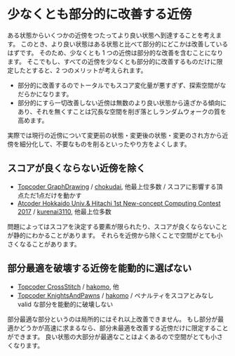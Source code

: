 
# 少なくとも部分的に改善する近傍

ある状態からいくつかの近傍をつたってより良い状態へ到達することを考えます。
このとき、より良い状態はある状態と比べて部分的にどこかは改善しているはずです。
そのため、少なくとも 1 つの近傍は部分的な改善を含むことになります。
そこでもし、すべての近傍を少なくとも部分的に改善するものだけに限定したとすると、2 つのメリットが考えられます。

- 部分的に改善するのでトータルでもスコア変化量が悪すぎず、探索空間がなだらかになります。
- 部分的にすら一切改善しない近傍は無数のより良い状態から遠ざかる傾向にあり、それを無くすことは冗長な空間を削ぎ落としランダムウォークの質を高めます。

実際では現行の近傍について変更前の状態・変更後の状態・変更のされ方から近傍を細分化して、不要なものを削るといったやり方をよくします。

## スコアが良くならない近傍を除く

- [Topcoder GraphDrawing](https://community.topcoder.com/longcontest/?module=ViewProblemStatement&rd=16903&pm=14565)
    / [chokudai](https://community.topcoder.com/longcontest/?module=ViewProblemSolution&pm=14565&rd=16903&cr=22682274&subnum=42), 他最上位多数
    / スコアに影響する頂点ただ1点だけを動かす
- [Atcoder Hokkaido Univ.& Hitachi 1st New-concept Computing Contest 2017](https://hokudai-hitachi2017-1.contest.atcoder.jp/tasks/hitachi2017_1_a)
    / [kurenai3110](https://hokudai-hitachi2017-1.contest.atcoder.jp/submissions/2169855), 他最上位多数

問題によってはスコアを決定する要素が限られたり、スコアが良くならないことが静的にわかることがあります。
それらを近傍から除くことで空間がとても小さくなることがあります。

## 部分最適を破壊する近傍を能動的に選ばない

- [Topcoder CrossStitch](https://community.topcoder.com/longcontest/?module=ViewProblemStatement&rd=16887&pm=14543)
    / [hakomo](https://community.topcoder.com/longcontest/?module=ViewProblemSolution&pm=14543&rd=16887&cr=22924522&subnum=2), 他
- [Topcoder KnightsAndPawns](https://community.topcoder.com/longcontest/?module=ViewProblemStatement&compid=66697&rd=17225)
    / [hakomo](https://community.topcoder.com/longcontest/?module=ViewProblemSolution&pm=14994&rd=17225&cr=22924522&subnum=1)
    / ペナルティをスコアとみなし valid な部分を能動的に破壊しない

部分最適な部分というのは局所的にはそれ以上改善できません。
もし部分が最適かどうかが高速に求まるなら、部分未最適を改善する近傍だけに限定することができます。
良い状態の大部分が最適なことはよくあるので空間がとても小さくなります。
